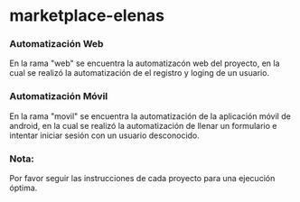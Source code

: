 # marketplace-elenas

### Automatización Web 
En la rama "web" se encuentra la automatizacón web del proyecto, en la cual se realizó la automatización de el registro y loging de un usuario.

### Automatización Móvil
En la rama "movil" se encuentra la automatización de la aplicación móvil de android, en la cual se realizó la automatización de llenar un formulario e intentar iniciar sesión con un usuario desconocido.

### Nota:
Por favor seguir las instrucciones de cada proyecto para una ejecución óptima.